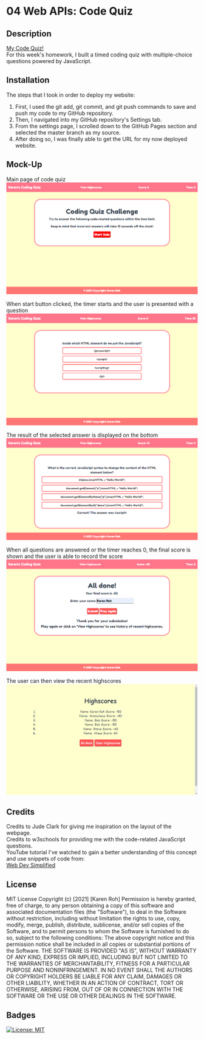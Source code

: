 # 04 Web APIs: Code Quiz

## Description

[My Code Quiz!](https://kroh1031.github.io/week-04-code-quiz/)  
For this week's homework, I built a timed coding quiz with multiple-choice questions powered by JavaScript.

## Installation

The steps that I took in order to deploy my website:

1. First, I used the git add, git commit, and git push commands to save and push my code to my GitHub repository.
2. Then, I navigated into my GitHub repository's Settings tab.
3. From the settings page, I scrolled down to the GitHub Pages section and selected the master branch as my source.
4. After doing so, I was finally able to get the URL for my now deployed website.

## Mock-Up

Main page of code quiz
![Main Page of Code Quiz](./assets/images/code-quiz-main-page.png)

When start button clicked, the timer starts and the user is presented with a question
![Started Quiz](./assets/images/first-question.png)

The result of the selected answer is displayed on the bottom
![Result of Selected Answer](./assets/images/first-question-result.png)

When all questions are answered or the timer reaches 0, the final score is shown and the user is able to record the score
![Final Score](./assets/images/all-done.png)

The user can then view the recent highscores
![Result of Selected Answer](./assets/images/view-highscores.png)

## Credits

Credits to Jude Clark for giving me inspiration on the layout of the webpage.  
Credits to w3schools for providing me with the code-related JavaScript questions.  
YouTube tutorial I've watched to gain a better understanding of this concept and use snippets of code from:  
[Web Dev Simplified](https://www.youtube.com/watch?v=riDzcEQbX6k)

## License

MIT License
Copyright (c) [2021] [Karen Roh]
Permission is hereby granted, free of charge, to any person obtaining a copy
of this software and associated documentation files (the "Software"), to deal
in the Software without restriction, including without limitation the rights
to use, copy, modify, merge, publish, distribute, sublicense, and/or sell
copies of the Software, and to permit persons to whom the Software is
furnished to do so, subject to the following conditions:
The above copyright notice and this permission notice shall be included in all
copies or substantial portions of the Software.
THE SOFTWARE IS PROVIDED "AS IS", WITHOUT WARRANTY OF ANY KIND, EXPRESS OR
IMPLIED, INCLUDING BUT NOT LIMITED TO THE WARRANTIES OF MERCHANTABILITY,
FITNESS FOR A PARTICULAR PURPOSE AND NONINFRINGEMENT. IN NO EVENT SHALL THE
AUTHORS OR COPYRIGHT HOLDERS BE LIABLE FOR ANY CLAIM, DAMAGES OR OTHER
LIABILITY, WHETHER IN AN ACTION OF CONTRACT, TORT OR OTHERWISE, ARISING FROM,
OUT OF OR IN CONNECTION WITH THE SOFTWARE OR THE USE OR OTHER DEALINGS IN THE
SOFTWARE.

## Badges

[![License: MIT](https://img.shields.io/badge/License-MIT-yellow.svg)](https://opensource.org/licenses/MIT)
